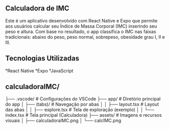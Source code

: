 
## Calculadora de IMC ##

 Este é um aplicativo desenvolvido com React Native e Expo que permite aos usuários calcular seu Índice de Massa Corporal (IMC) inserindo seu peso e altura. Com base no resultado, o app classifica o IMC nas faixas tradicionais: abaixo do peso, peso normal, sobrepeso, obesidade grau I, II e III.

## Tecnologias Utilizadas ##
°React Native
°Expo
°JavaScript

## calculadoraIMC/ ##
├── .vscode/                 # Configurações do VSCode
├── app/                     # Diretório principal do app
│   ├── (tabs)/              # Navegação por abas
│   │   ├── layout.tsx       # Layout das abas
│   │   ├── explore.tsx      # Tela de exploração (exemplo)
│   │   └── index.tsx        # Tela principal (Calculadora)
├── assets/                  # Imagens e recursos visuais
│   ├── calculadoraIMC.png
│   └── calcIMC.png




